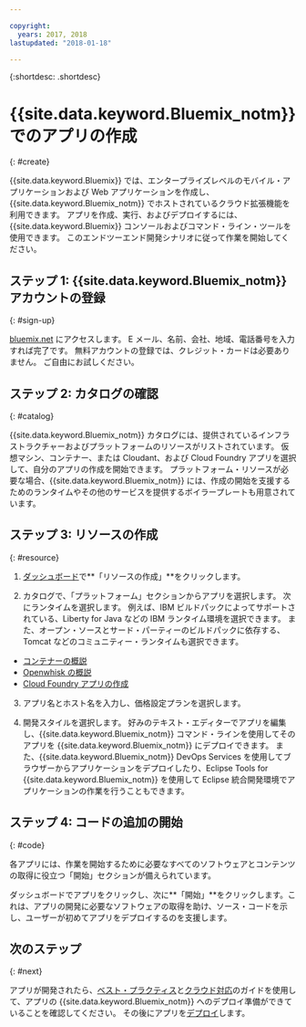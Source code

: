 ```yaml
---

copyright:
  years: 2017, 2018
lastupdated: "2018-01-18"

---
```


{:shortdesc: .shortdesc}

# {{site.data.keyword.Bluemix_notm}} でのアプリの作成
{: #create}

{{site.data.keyword.Bluemix}} では、エンタープライズレベルのモバイル・アプリケーションおよび Web アプリケーションを作成し、{{site.data.keyword.Bluemix_notm}} でホストされているクラウド拡張機能を利用できます。 アプリを作成、実行、およびデプロイするには、{{site.data.keyword.Bluemix}} コンソールおよびコマンド・ライン・ツールを使用できます。 このエンドツーエンド開発シナリオに従って作業を開始してください。

## ステップ 1: {{site.data.keyword.Bluemix_notm}} アカウントの登録
{: #sign-up}

[bluemix.net](bluemix.net) にアクセスします。 E メール、名前、会社、地域、電話番号を入力すれば完了です。 無料アカウントの登録では、クレジット・カードは必要ありません。 ご自由にお試しください。

## ステップ 2: カタログの確認
{: #catalog}

{{site.data.keyword.Bluemix_notm}} カタログには、提供されているインフラストラクチャーおよびプラットフォームのリソースがリストされています。 仮想マシン、コンテナー、または Cloudant、および Cloud Foundry アプリを選択して、自分のアプリの作成を開始できます。 プラットフォーム・リソースが必要な場合、{{site.data.keyword.Bluemix_notm}} には、作成の開始を支援するためのランタイムやその他のサービスを提供するボイラープレートも用意されています。

## ステップ 3: リソースの作成
{: #resource}

1. [ダッシュボード](https://console.bluemix.net/dashboard/apps/)で**「リソースの作成」**をクリックします。

2. カタログで、「プラットフォーム」セクションからアプリを選択します。 次にランタイムを選択します。 例えば、IBM ビルドパックによってサポートされている、Liberty for Java などの IBM ランタイム環境を選択できます。 また、オープン・ソースとサード・パーティーのビルドパックに依存する、Tomcat などのコミュニティー・ランタイムも選択できます。

  * [コンテナーの概説](../containers/container_index.html)
  * [Openwhisk の概説](../openwhisk/index.html)
  * [Cloud Foundry アプリの作成](../cfapps/index.html#creating_cloud_foundry_apps)

3. アプリ名とホスト名を入力し、価格設定プランを選択します。

4. 開発スタイルを選択します。 好みのテキスト・エディターでアプリを編集し、{{site.data.keyword.Bluemix_notm}} コマンド・ラインを使用してそのアプリを {{site.data.keyword.Bluemix_notm}} にデプロイできます。 また、{{site.data.keyword.Bluemix_notm}} DevOps Services を使用してブラウザーからアプリケーションをデプロイしたり、Eclipse Tools for {{site.data.keyword.Bluemix_notm}} を使用して Eclipse 統合開発環境でアプリケーションの作業を行うこともできます。

## ステップ 4: コードの追加の開始
{: #code}

各アプリには、作業を開始するために必要なすべてのソフトウェアとコンテンツの取得に役立つ「開始」セクションが備えられています。

ダッシュボードでアプリをクリックし、次に**「開始」**をクリックします。これは、アプリの開発に必要なソフトウェアの取得を助け、ソース・コードを示し、ユーザーが初めてアプリをデプロイするのを支援します。

## 次のステップ
{: #next}

アプリが開発されたら、[ベスト・プラクティス](best-practice.html)と[クラウド対応](cloud-ready.html)のガイドを使用して、アプリの {{site.data.keyword.Bluemix_notm}} へのデプロイ準備ができていることを確認してください。 その後にアプリを[デプロイ](../starters/install_cli.html)します。
